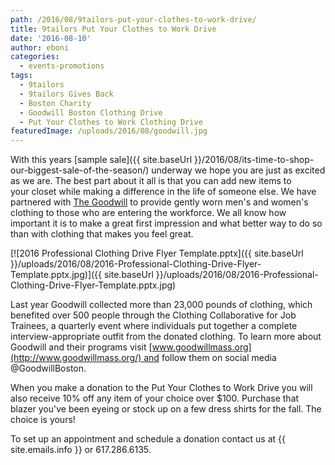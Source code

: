 ```yaml
---
path: /2016/08/9tailors-put-your-clothes-to-work-drive/
title: 9tailors Put Your Clothes to Work Drive
date: '2016-08-10'
author: eboni
categories:
  - events-promotions
tags:
  - 9tailors
  - 9tailors Gives Back
  - Boston Charity
  - Goodwill Boston Clothing Drive
  - Put Your Clothes to Work Clothing Drive
featuredImage: /uploads/2016/08/goodwill.jpg
---
```

With this years [sample sale]({{ site.baseUrl }}/2016/08/its-time-to-shop-our-biggest-sale-of-the-season/) underway we hope you are just as excited as we are. The best part about it all is that you can add new items to your closet while making a difference in the life of someone else. We have partnered with [The Goodwill](http://www.goodwillmass.org/) to provide gently worn men's and women's clothing to those who are entering the workforce. We all know how important it is to make a great first impression and what better way to do so than with clothing that makes you feel great.

[![2016 Professional Clothing Drive Flyer Template.pptx]({{ site.baseUrl }}/uploads/2016/08/2016-Professional-Clothing-Drive-Flyer-Template.pptx.jpg)]({{ site.baseUrl }}/uploads/2016/08/2016-Professional-Clothing-Drive-Flyer-Template.pptx.jpg)

Last year Goodwill collected more than 23,000 pounds of clothing, which benefited over 500 people through the Clothing Collaborative for Job Trainees, a quarterly event where individuals put together a complete interview-appropriate outfit from the donated clothing. To learn more about Goodwill and their programs visit [www.goodwillmass.org](http://www.goodwillmass.org/) and follow them on social media @GoodwillBoston.

When you make a donation to the Put Your Clothes to Work Drive you will also receive 10% off any item of your choice over $100. Purchase that blazer you've been eyeing or stock up on a few dress shirts for the fall. The choice is yours!

To set up an appointment and schedule a donation contact us at {{ site.emails.info }} or 617.286.6135.